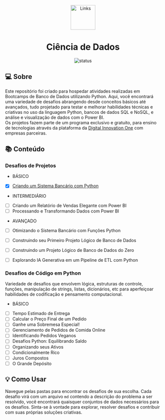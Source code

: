 <div align="center"> 
<img alt="Links" src="https://cdn-icons-png.flaticon.com/512/2821/2821637.png" width="80px">
<h1> Ciência de Dados </h1></div> 

<p align="center">
<img alt="status" src="http://img.shields.io/static/v1?label=STATUS&message=em_desenvolvimento&color=blue&style=for-the-badge">
</p>

## 💻 Sobre

Este repositório foi criado para hospedar atividades realizadas em Bootcamps de Banco de Dados utilizando Python. Aqui, você encontrará uma variedade de desafios abrangendo desde conceitos básicos até avançados, tudo projetado para testar e melhorar habilidades técnicas e criativas no uso da linguagem Python, bancos de dados SQL e NoSQL, e análise e visualização de dados com o Power BI. <br>
Os projetos fazem parte de um programa exclusivo e gratuito, para ensino de tecnologias através da plataforma da [Digital Innovation One](https://web.dio.me/home) com empresas parceiras.</p> 

## 📚 Conteúdo

### Desafios de Projetos
- BÁSICO
- [x] [Criando um Sistema Bancário com Python](https://github.com/selenitye/ciencia_de_dados_dio/tree/main/sistema-bancario)

- INTERMEDIÁRIO
- [ ] Criando um Relatório de Vendas Elegante com Power BI
- [ ] Processando e Transformando Dados com Power BI
    
- AVANÇADO
- [ ] Otimizando o Sistema Bancário com Funções Python
- [ ] Construindo seu Primeiro Projeto Lógico de Banco de Dados
- [ ] Construindo um Projeto Lógico de Banco de Dados do Zero
- [ ] Explorando IA Generativa em um Pipeline de ETL com Python


### Desafios de Código em Python
Variedade de desafios que envolvem lógica, estruturas de controle, funções, manipulação de strings, listas, dicionários, etc para aperfeiçoar habilidades de codificação e pensamento computacional.

- BÁSICO
- [ ] Tempo Estimado de Entrega
- [ ] Calcular o Preço Final de um Pedido
- [ ] Ganhe uma Sobremesa Especial!
- [ ] Gerenciamento de Pedidos de Comida Online
- [ ] Identificando Pedidos Veganos
- [ ] Desafios Python: Equilibrando Saldo
- [ ] Organizando seus Ativos
- [ ] Condicionalmente Rico
- [ ] Juros Compostos
- [ ] O Grande Depósito

## 💡 Como Usar
Navegue pelas pastas para encontrar os desafios de sua escolha.
Cada desafio virá com um arquivo `md` contendo a descrição do problema a ser resolvido, você encontrará quaisquer conjuntos de dados necessários para os desafios.
Sinta-se à vontade para explorar, resolver desafios e contribuir com suas próprias soluções criativas. 

